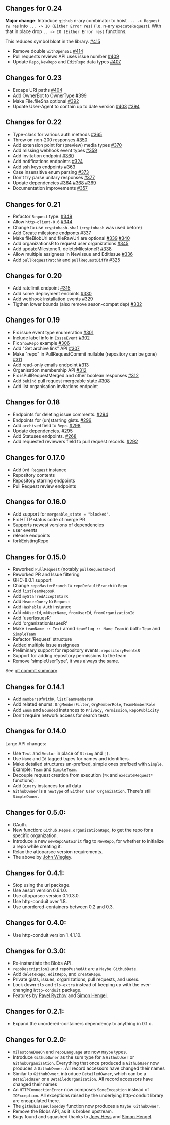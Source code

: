 ## Changes for 0.24

**Major change**:
Introduce `github` n-ary combinator to hoist `... -> Request rw res`
into `... -> IO (Either Error res)` (i.e. n-ary `executeRequest`).
With that in place drop `.. -> IO (Either Error res)` functions.

This reduces symbol bloat in the library.
[#415](https://github.com/phadej/github/pull/415)

- Remove double `withOpenSSL`
  [#414](https://github.com/phadej/github/pull/414)
- Pull requests reviews API uses issue number
  [#409](https://github.com/phadej/github/pull/409)
- Update `Repo`, `NewRepo` and `EditRepo` data types
  [#407](https://github.com/phadej/github/pull/407)

## Changes for 0.23

- Escape URI paths
  [#404](https://github.com/phadej/github/pull/404)
- Add OwnerBot to OwnerType
  [#399](https://github.com/phadej/github/pull/399)
- Make File.fileSha optional
  [#392](https://github.com/phadej/github/pull/392)
- Update User-Agent to contain up to date version
  [#403](https://github.com/phadej/github/pull/403)
  [#394](https://github.com/phadej/github/pull/394)

## Changes for 0.22

- Type-class for various auth methods
  [#365](https://github.com/phadej/github/pull/365)
- Throw on non-200 responses
  [#350](https://github.com/phadej/github/pull/350)
- Add extension point for (preview) media types
  [#370](https://github.com/phadej/github/pull/370)
- Add missing webhook event types
  [#359](https://github.com/phadej/github/pull/359)
- Add invitation endpoint
  [#360](https://github.com/phadej/github/pull/360)
- Add notifications endpoints
  [#324](https://github.com/phadej/github/pull/324)
- Add ssh keys endpoints
  [#363](https://github.com/phadej/github/pull/365)
- Case insensitive enum parsing
  [#373](https://github.com/phadej/github/pull/373)
- Don't try parse unitary responses
  [#377](https://github.com/phadej/github/issues/377)
- Update dependencies
  [#364](https://github.com/phadej/github/pull/364)
  [#368](https://github.com/phadej/github/pull/368)
  [#369](https://github.com/phadej/github/pull/369)
- Documentation improvements
  [#357](https://github.com/phadej/github/pull/357)

## Changes for 0.21

- Refactor `Request` type.
  [#349](https://github.com/phadej/github/pull/349)
- Allow `http-client-0.6`
  [#344](https://github.com/phadej/github/pull/344)
- Change to use `cryptohash-sha1` (`cryptohash` was used before)
- Add Create milestone endponts
  [#337](https://github.com/phadej/github/pull/337)
- Make fileBlobUrl and fileRawUrl are optional
  [#339](https://github.com/phadej/github/issues/339)
  [#340](https://github.com/phadej/github/pull/340)
- Add organizationsR to request user organizations
  [#345](https://github.com/phadej/github/pull/345)
- Add updateMilestoneR, deleteMilestoneR
  [#338](https://github.com/phadej/github/pull/338)
- Allow multiple assignees in NewIssue and EditIssue
  [#336](https://github.com/phadej/github/pull/336)
- Add `pullRequestPatchR` and `pullRequestDiffR`
  [#325](https://github.com/phadej/github/pull/325)

## Changes for 0.20

- Add ratelimit endpoint
  [#315](https://github.com/phadej/github/pull/315)
- Add some deployment endoints
  [#330](https://github.com/phadej/github/pull/330)
- Add webhook installation events
  [#329](https://github.com/phadej/github/pull/330)
- Tigthen lower bounds (also remove aeson-compat dep)
  [#332](https://github.com/phadej/github/pull/332)

## Changes for 0.19

- Fix issue event type enumeration
  [#301](https://github.com/phadej/github/issues/301)
- Include label info in `IssseEvent`
  [#302](https://github.com/phadej/github/issues/302)
- Fix `ShowRepo` example
  [#306](https://github.com/phadej/github/pull/306)
- Add "Get archive link" API
  [#307](https://github.com/phadej/github/pull/307)
- Make "repo" in PullRequestCommit nullable (repository can be gone)
  [#311](https://github.com/phadej/github/pull/311)
- Add 	read-only emails endpoint
  [#313](https://github.com/phadej/github/pull/313)
- Organisation membership API
  [#312](https://github.com/phadej/github/pull/312)
- Fix isPullRequestMerged and other boolean responses
  [#312](https://github.com/phadej/github/pull/312)
- Add `behind` pull request mergeable state
  [#308](https://github.com/phadej/github/pull/308)
- Add list organisation invitations endpoint

## Changes for 0.18

- Endpoints for deleting issue comments.
  [#294](https://github.com/phadej/github/pull/294)
- Endpoints for (un)starring gists.
  [#296](https://github.com/phadej/github/pull/296)
- Add `archived` field to `Repo`.
  [#298](https://github.com/phadej/github/pull/298)
- Update dependencies.
  [#295](https://github.com/phadej/github/pull/295)
- Add Statuses endpoints.
  [#268](https://github.com/phadej/github/pull/268)
- Add requested reviewers field to pull request records.
  [#292](https://github.com/phadej/github/pull/292)

## Changes for 0.17.0

- Add `Ord Request` instance
- Repository contents
- Repository starring endpoints
- Pull Request review endpoints

## Changes for 0.16.0

- Add support for `mergeable_state = "blocked".`
- Fix HTTP status code of merge PR
- Supports newest versions of dependencies
- user events
- release endpoints
- forkExistingRepo

## Changes for 0.15.0

- Reworked `PullRequest` (notably `pullRequestsFor`)
- Reworked PR and Issue filtering
- GHC-8.0.1 support
- Change `repoMasterBranch` to `repoDefaultBranch` in `Repo`
- Add `listTeamReposR`
- Add `myStarredAcceptStarR`
- Add `HeaderQuery` to `Request`
- Add `Hashable Auth` instance
- Add `mkUserId`, `mkUserName`, `fromUserId`, `fromOrganizationId`
- Add 'userIssuesR'
- Add 'organizationIssuesR'
- Make `teamName :: Text` amnd `teamSlug :: Name Team` in both: `Team` and `SimpleTeam`
- Refactor 'Request' structure
- Added multiple issue assignees
- Preliminary support for repository events: `repositoryEventsR`
- Support for adding repository permissions to the team
- Remove 'simpleUserType', it was always the same.

See [git commit summary](https://github.com/phadej/github/compare/v0.14.1...v0.15.0)

## Changes for 0.14.1

- Add `membersOfWithR`, `listTeamMembersR`
- Add related enums: `OrgMemberFilter`, `OrgMemberRole`, `TeamMemberRole`
- Add `Enum` and `Bounded` instances to `Privacy`, `Permission`,
  `RepoPublicity`
- Don't require network access for search tests

## Changes for 0.14.0

Large API changes:

- Use `Text` and `Vector` in place of `String` and `[]`.
- Use `Name` and `Id` tagged types for names and identifiers.
- Make detailed structures un-prefixed, simple ones prefixed with `Simple`. Example: `Team` and `SimpleTeam`.
- Decouple request creation from execution (`*R` and `executeRequest*` functions).
- Add `Binary` instances for all data
- `GithubOwner` is a `newtype` of `Either User Organization`. There's still `SimpleOwner`.

## Changes for 0.5.0:

* OAuth.
* New function: `Github.Repos.organizationRepo`, to get the repo for a specific organization.
* Introduce a new `newRepoAutoInit` flag to `NewRepo`, for whether to initialize a repo while creating it.
* Relax the attoparsec version requirements.
* The above by [John Wiegley](https://github.com/jwiegley).

## Changes for 0.4.1:

* Stop using the uri package.
* Use aeson version 0.6.1.0.
* Use attoparsec version 0.10.3.0.
* Use http-conduit over 1.8.
* Use unordered-containers between 0.2 and 0.3.

## Changes for 0.4.0:

* Use http-conduit version 1.4.1.10.

## Changes for 0.3.0:

* Re-instantiate the Blobs API.
* `repoDescription1` and `repoPushedAt` are a `Maybe GithubDate`.
* Add `deleteRepo`, `editRepo`, and `createRepo`.
* Private gists, issues, organizations, pull requests, and users.
* Lock down `tls` and `tls-extra` instead of keeping up with the
  ever-changing `http-conduit` package.
* Features by [Pavel Ryzhov](https://github.com/paulrzcz) and [Simon Hengel](https://github.com/sol).

## Changes for 0.2.1:

* Expand the unordered-containers dependency to anything in 0.1.x .

## Changes for 0.2.0:

* `milestoneDueOn` and `repoLanguage` are now `Maybe` types.
* Introduce `GithubOwner` as the sum type for a `GithubUser` or `GithubOrganization`. Everything that once produced a `GithubUser` now produces a `GithubOwner`. All record accessors have changed their names
* Similar to `GithubOwner`, introduce `DetailedOwner`, which can be a `DetailedUser` or a `DetailedOrganization`. All record accessors have changed their names
* An `HTTPConnectionError` now composes `SomeException` instead of `IOException`. All exceptions raised by the underlying http-conduit library are encapulated there.
* The `githubIssueClosedBy` function now produces a `Maybe GithubOwner`.
* Remove the Blobs API, as it is broken upstream.
* Bugs found and squashed thanks to [Joey Hess](https://github.com/joeyh) and [Simon Hengel](https://github.com/sol).
